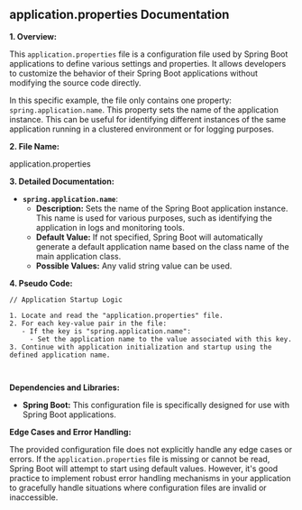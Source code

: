 ## application.properties Documentation

**1. Overview:**

This `application.properties` file is a configuration file used by Spring Boot applications to define various settings and properties. It allows developers to customize the behavior of their Spring Boot applications without modifying the source code directly. 

In this specific example, the file only contains one property: `spring.application.name`. This property sets the name of the application instance.  This can be useful for identifying different instances of the same application running in a clustered environment or for logging purposes.

**2. File Name:**

application.properties

**3. Detailed Documentation:**

* **`spring.application.name`**:
    - **Description:** Sets the name of the Spring Boot application instance. This name is used for various purposes, such as identifying the application in logs and monitoring tools.
    - **Default Value:**  If not specified, Spring Boot will automatically generate a default application name based on the class name of the main application class.
    - **Possible Values:** Any valid string value can be used.

**4. Pseudo Code:**



```
// Application Startup Logic

1. Locate and read the "application.properties" file.
2. For each key-value pair in the file:
   - If the key is "spring.application.name":
     - Set the application name to the value associated with this key.
3. Continue with application initialization and startup using the defined application name.



```

**Dependencies and Libraries:**

* **Spring Boot:** This configuration file is specifically designed for use with Spring Boot applications. 


**Edge Cases and Error Handling:**

The provided configuration file does not explicitly handle any edge cases or errors. If the `application.properties` file is missing or cannot be read, Spring Boot will attempt to start using default values. However, it's good practice to implement robust error handling mechanisms in your application to gracefully handle situations where configuration files are invalid or inaccessible.



